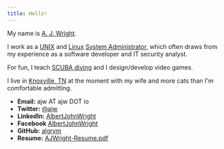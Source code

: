 ```yaml
---
title: Hello!
---
```

My name is [A. J. Wright](http://ajw.io).

I work as a [UNIX](https://en.wikipedia.org/wiki/Unix) and [Linux](https://en.wikipedia.org/?title=Linux) [System Administrator](https://en.wikipedia.org/?title=System_administrator), which often draws from my experience as a software developer and IT security analyst.  

For fun, I teach [SCUBA diving](https://www.facebook.com/donsscubaminions) and I design/develop video games.

I live in [Knoxville, TN](https://en.wikipedia.org/wiki/Knoxville,_Tennessee) at the moment with my wife and more cats than I'm comfortable admitting.

- __Email:__ ajw AT ajw DOT io
- __Twitter:__ [@ajw](https://twitter.com/ajw)
- __LinkedIn:__ [AlbertJohnWright](https://linkedin.com/in/albertjohnwright)
- __Facebook__ [AlbertJohnWright](https://facebook.com/albertjohnwright)
- __GitHub:__ [algrym](https://github.com/algrym)
- __Resume:__ [AJWright-Resume.pdf](AJWright-Resume.pdf)
